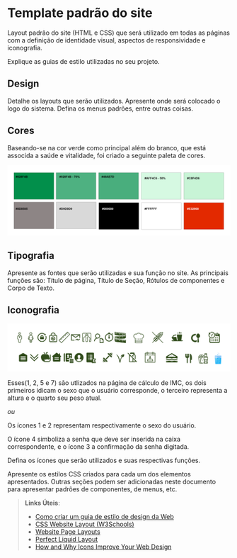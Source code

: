 # Template padrão do site

Layout padrão do site (HTML e CSS) que será utilizado em todas as páginas com a definição de identidade visual, aspectos de responsividade e iconografia.

Explique as guias de estilo utilizadas no seu projeto.

## Design

Detalhe os layouts que serão utilizados. Apresente onde será colocado o logo do sistema. Defina os menus padrões, entre outras coisas.


## Cores

Baseando-se na cor verde como principal além do branco, que está associda a saúde e vitalidade, foi criado a seguinte paleta de cores. 

![Paleta de Cores](img/PaletaDeCores.png)


## Tipografia

Apresente as fontes que serão utilizadas e sua função no site. As principais funções são: Título de página, Título de Seção, Rótulos de componentes e Corpo de Texto.


## Iconografia

![Iconografia](img/Iconografia.png)


Esses(1, 2, 5 e 7) são utlizados na página de cálculo de IMC, os dois primeiros idicam o sexo que o usuário corresponde, o terceiro representa a altura e o quarto seu peso atual.

*ou*

Os ícones 1 e 2 representam respectivamente o sexo do usuário. 

O ícone 4 simboliza a senha que deve ser inserida na caixa correspondente, e o ícone 3 a confirmação da senha digitada.




Defina os ícones que serão utilizados e suas respectivas funções.

Apresente os estilos CSS criados para cada um dos elementos apresentados.
Outras seções podem ser adicionadas neste documento para apresentar padrões de componentes, de menus, etc.


> **Links Úteis**:
>
> -  [Como criar um guia de estilo de design da Web](https://edrodrigues.com.br/blog/como-criar-um-guia-de-estilo-de-design-da-web/#)
> - [CSS Website Layout (W3Schools)](https://www.w3schools.com/css/css_website_layout.asp)
> - [Website Page Layouts](http://www.cellbiol.com/bioinformatics_web_development/chapter-3-your-first-web-page-learning-html-and-css/website-page-layouts/)
> - [Perfect Liquid Layout](https://matthewjamestaylor.com/perfect-liquid-layouts)
> - [How and Why Icons Improve Your Web Design](https://usabilla.com/blog/how-and-why-icons-improve-you-web-design/)
